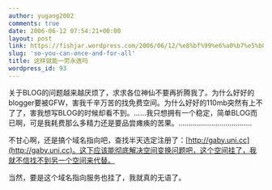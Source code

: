 ```yaml
---
author: yugang2002
comments: true
date: 2006-06-12 07:54:21+00:00
layout: post
link: https://fishjar.wordpress.com/2006/06/12/%e8%bf%99%e6%a0%b7%e5%b0%b1%e8%83%bd%e4%b8%80%e5%8a%b3%e6%b0%b8%e9%80%b8%e5%90%97/
slug: 'so-you-can-once-and-for-all'
title: 这样就能一劳永逸吗
wordpress_id: 93
---
```


关于BLOG的问题越来越厌烦了，求求各位神仙不要再折腾我了。为什么好好的blogger要被GFW，害我千辛万苦的找免费空间。为什么好好的110mb突然有上不了了，害我想写BLOG的时候却看不到。……我只想拥有一个稳定，简单BLOG而已啊，可是我耗费那么多精力还是要品尝瘫痪的苦果。………………………………




不甘心啊，还是搞个域名指向吧，查找半天选定注册了：[http://gaby.uni.cc](http://gaby.uni.cc)。这下应该能彻底解决空间变换问题吧，这个空间挂了，我就不信找不到另一个空间来代替。




当然，要是这个域名指向服务也挂了，我就真的无语了。

